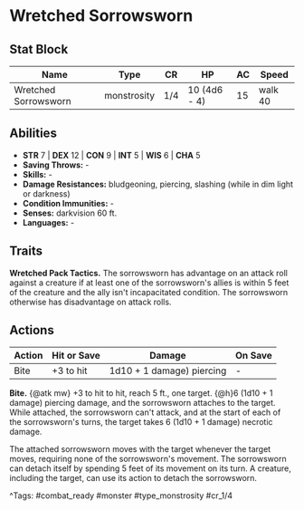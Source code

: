 # Wretched Sorrowsworn

## Stat Block

| Name | Type | CR | HP | AC | Speed |
|------|------|----|----|----|-------|
| Wretched Sorrowsworn | monstrosity | 1/4 | 10 (4d6 - 4) | 15 | walk 40 |

## Abilities

- **STR** 7 | **DEX** 12 | **CON** 9 | **INT** 5 | **WIS** 6 | **CHA** 5
- **Saving Throws:** -  
- **Skills:** -  
- **Damage Resistances:** bludgeoning, piercing, slashing (while in dim light or darkness)  
- **Condition Immunities:** -  
- **Senses:** darkvision 60 ft.  
- **Languages:** -

## Traits

**Wretched Pack Tactics.** The sorrowsworn has advantage on an attack roll against a creature if at least one of the sorrowsworn's allies is within 5 feet of the creature and the ally isn't incapacitated condition. The sorrowsworn otherwise has disadvantage on attack rolls.


## Actions

| Action | Hit or Save | Damage | On Save |
|--------|--------------|--------|----------|
| Bite | +3 to hit | 1d10 + 1 damage) piercing | - |

**Bite.** {@atk mw} +3 to hit to hit, reach 5 ft., one target. {@h}6 (1d10 + 1 damage) piercing damage, and the sorrowsworn attaches to the target. While attached, the sorrowsworn can't attack, and at the start of each of the sorrowsworn's turns, the target takes 6 (1d10 + 1 damage) necrotic damage.

The attached sorrowsworn moves with the target whenever the target moves, requiring none of the sorrowsworn's movement. The sorrowsworn can detach itself by spending 5 feet of its movement on its turn. A creature, including the target, can use its action to detach the sorrowsworn.


^Tags: #combat_ready #monster #type_monstrosity #cr_1/4